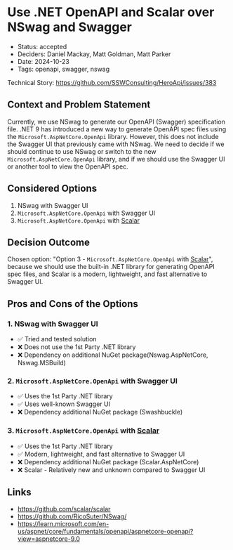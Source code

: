 # Use .NET OpenAPI and Scalar over NSwag and Swagger

- Status: accepted
- Deciders: Daniel Mackay, Matt Goldman, Matt Parker
- Date: 2024-10-23
- Tags: openapi, swagger, nswag

Technical Story: https://github.com/SSWConsulting/HeroApi/issues/383

## Context and Problem Statement

Currently, we use NSwag to generate our OpenAPI (Swagger) specification file. .NET 9 has introduced a new way to generate OpenAPI spec files using the `Microsoft.AspNetCore.OpenApi` library. However, this does not include the Swagger UI that previously came with NSwag. We need to decide if we should continue to use NSwag or switch to the new `Microsoft.AspNetCore.OpenApi` library, and if we should use the Swagger UI or another tool to view the OpenAPI spec.

## Considered Options

1. NSwag with Swagger UI
2. `Microsoft.AspNetCore.OpenApi` with Swagger UI
3. `Microsoft.AspNetCore.OpenApi` with [Scalar](https://github.com/scalar/scalar)

## Decision Outcome

Chosen option: "Option 3 - `Microsoft.AspNetCore.OpenApi` with [Scalar](https://github.com/scalar/scalar)", because we should use the built-in .NET library for generating OpenAPI spec files, and Scalar is a modern, lightweight, and fast alternative to Swagger UI.

## Pros and Cons of the Options <!-- optional -->

### 1. NSwag with Swagger UI

- ✅ Tried and tested solution
- ❌ Does not use the 1st Party .NET library
- ❌ Dependency on additional NuGet package(Nswag.AspNetCore, Nswag.MSBuild)

### 2. `Microsoft.AspNetCore.OpenApi` with Swagger UI

- ✅ Uses the 1st Party .NET library
- ✅ Uses well-known Swagger UI
- ❌ Dependency additional NuGet package (Swashbuckle)

### 3. `Microsoft.AspNetCore.OpenApi` with [Scalar](https://github.com/scalar/scalar)

- ✅ Uses the 1st Party .NET library
- ✅ Modern, lightweight, and fast alternative to Swagger UI
- ❌ Dependency additional NuGet package (Scalar.AspNetCore)
- ❌ Scalar - Relatively new and unknown compared to Swagger UI

## Links <!-- optional -->

- https://github.com/scalar/scalar
- https://github.com/RicoSuter/NSwag/
- https://learn.microsoft.com/en-us/aspnet/core/fundamentals/openapi/aspnetcore-openapi?view=aspnetcore-9.0
